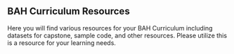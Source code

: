 ## BAH Curriculum Resources

Here you will find various resources for your BAH Curriculum including datasets for capstone, sample code, and other resources. Please utilize this is a resource for your learning needs. 
